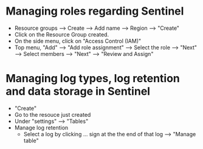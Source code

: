 # Managing roles regarding Sentinel
* Resource groups --> Create --> Add name --> Region --> "Create"
* Click on the Resource Group created.
* On the side menu, click on "Access Control (IAM)"
* Top menu, "Add" --> "Add role assignment" --> Select the role --> "Next" --> Select members --> "Next" --> "Review and Assign"

# Managing log types, log retention and data storage in Sentinel
* "Create"
* Go to the resouce just created
* Under "settings" --> "Tables"
* Manage log retention
    * Select a log by clicking ... sign at the the end of that log --> "Manage table"
